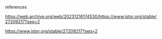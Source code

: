 references

https://web.archive.org/web/20231216174530/https://www.jstor.org/stable/27209217?seq=2

https://www.jstor.org/stable/27209217?seq=2

